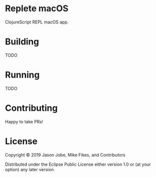# Replete macOS

ClojureScript REPL macOS app.

# Building

TODO

# Running

TODO

# Contributing

Happy to take PRs!

# License

Copyright © 2019 Jason Jobe, Mike Fikes, and Contributors

Distributed under the Eclipse Public License either version 1.0 or (at your option) any later version.
